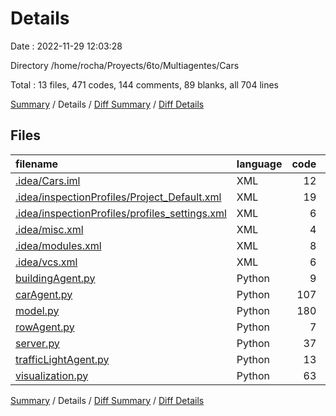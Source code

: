 # Details

Date : 2022-11-29 12:03:28

Directory /home/rocha/Proyects/6to/Multiagentes/Cars

Total : 13 files,  471 codes, 144 comments, 89 blanks, all 704 lines

[Summary](results.md) / Details / [Diff Summary](diff.md) / [Diff Details](diff-details.md)

## Files
| filename | language | code | comment | blank | total |
| :--- | :--- | ---: | ---: | ---: | ---: |
| [.idea/Cars.iml](/.idea/Cars.iml) | XML | 12 | 0 | 0 | 12 |
| [.idea/inspectionProfiles/Project_Default.xml](/.idea/inspectionProfiles/Project_Default.xml) | XML | 19 | 0 | 0 | 19 |
| [.idea/inspectionProfiles/profiles_settings.xml](/.idea/inspectionProfiles/profiles_settings.xml) | XML | 6 | 0 | 0 | 6 |
| [.idea/misc.xml](/.idea/misc.xml) | XML | 4 | 0 | 0 | 4 |
| [.idea/modules.xml](/.idea/modules.xml) | XML | 8 | 0 | 0 | 8 |
| [.idea/vcs.xml](/.idea/vcs.xml) | XML | 6 | 0 | 0 | 6 |
| [buildingAgent.py](/buildingAgent.py) | Python | 9 | 17 | 6 | 32 |
| [carAgent.py](/carAgent.py) | Python | 107 | 5 | 15 | 127 |
| [model.py](/model.py) | Python | 180 | 81 | 38 | 299 |
| [rowAgent.py](/rowAgent.py) | Python | 7 | 12 | 4 | 23 |
| [server.py](/server.py) | Python | 37 | 5 | 12 | 54 |
| [trafficLightAgent.py](/trafficLightAgent.py) | Python | 13 | 13 | 4 | 30 |
| [visualization.py](/visualization.py) | Python | 63 | 11 | 10 | 84 |

[Summary](results.md) / Details / [Diff Summary](diff.md) / [Diff Details](diff-details.md)